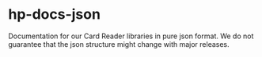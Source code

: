 # hp-docs-json
Documentation for our Card Reader libraries in pure json format. We do not guarantee that the json structure might change with major releases.
